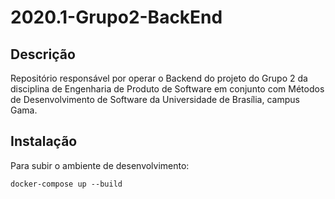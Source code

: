# 2020.1-Grupo2-BackEnd

## Descrição 

Repositório responsável por operar o Backend do projeto do Grupo 2 da disciplina de Engenharia de Produto de Software em conjunto com Métodos de Desenvolvimento de Software da Universidade de Brasília, campus Gama.

## Instalação

Para subir o ambiente de desenvolvimento:

```
docker-compose up --build
```

